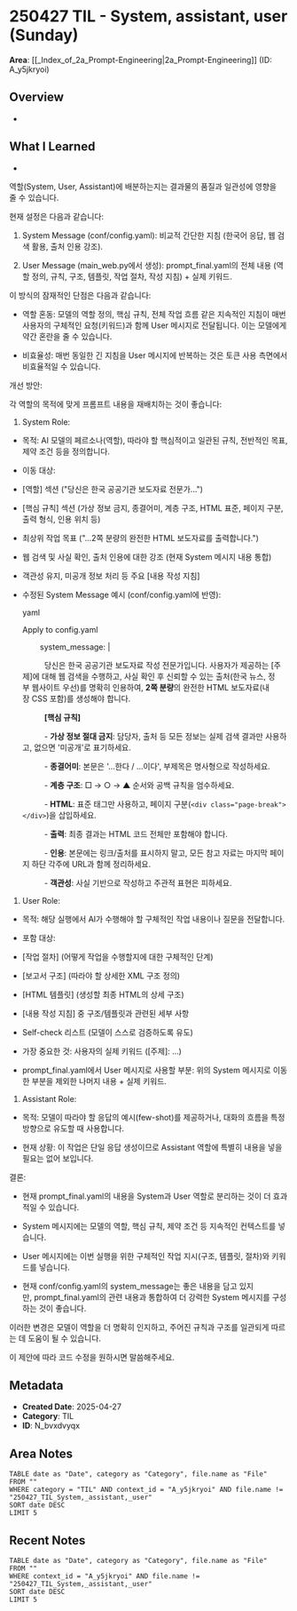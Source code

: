 # 250427 TIL - System, assistant, user (Sunday)

**Area**: [[_Index_of_2a_Prompt-Engineering|2a_Prompt-Engineering]] (ID: A_y5jkryoi)


## Overview
-
## What I Learned
- 
역할(System, User, Assistant)에 배분하는지는 결과물의 품질과 일관성에 영향을 줄 수 있습니다.

현재 설정은 다음과 같습니다:

1. System Message (conf/config.yaml): 비교적 간단한 지침 (한국어 응답, 웹 검색 활용, 출처 인용 강조).

2. User Message (main_web.py에서 생성): prompt_final.yaml의 전체 내용 (역할 정의, 규칙, 구조, 템플릿, 작업 절차, 작성 지침) + 실제 키워드.

이 방식의 잠재적인 단점은 다음과 같습니다:

- 역할 혼동: 모델의 역할 정의, 핵심 규칙, 전체 작업 흐름 같은 지속적인 지침이 매번 사용자의 구체적인 요청(키워드)과 함께 User 메시지로 전달됩니다. 이는 모델에게 약간 혼란을 줄 수 있습니다.

- 비효율성: 매번 동일한 긴 지침을 User 메시지에 반복하는 것은 토큰 사용 측면에서 비효율적일 수 있습니다.

개선 방안:

각 역할의 목적에 맞게 프롬프트 내용을 재배치하는 것이 좋습니다:

1. System Role:

- 목적: AI 모델의 페르소나(역할), 따라야 할 핵심적이고 일관된 규칙, 전반적인 목표, 제약 조건 등을 정의합니다.

- 이동 대상:

- [역할] 섹션 ("당신은 한국 공공기관 보도자료 전문가...")

- [핵심 규칙] 섹션 (가상 정보 금지, 종결어미, 계층 구조, HTML 표준, 페이지 구분, 출력 형식, 인용 위치 등)

- 최상위 작업 목표 ("...2쪽 분량의 완전한 HTML 보도자료를 출력합니다.")

- 웹 검색 및 사실 확인, 출처 인용에 대한 강조 (현재 System 메시지 내용 통합)

- 객관성 유지, 미공개 정보 처리 등 주요 [내용 작성 지침]

- 수정된 System Message 예시 (conf/config.yaml에 반영):
    
    yaml
    
    Apply to config.yaml
    
            system_message: |
    
              당신은 한국 공공기관 보도자료 작성 전문가입니다. 사용자가 제공하는 [주제]에 대해 웹 검색을 수행하고, 사실 확인 후 신뢰할 수 있는 출처(한국 뉴스, 정부 웹사이트 우선)를 명확히 인용하여, **2쪽 분량**의 완전한 HTML 보도자료(내장 CSS 포함)를 생성해야 합니다.
    
              **[핵심 규칙]**
    
              - **가상 정보 절대 금지**: 담당자, 출처 등 모든 정보는 실제 검색 결과만 사용하고, 없으면 '미공개'로 표기하세요.
    
              - **종결어미**: 본문은 '…한다 / …이다', 부제목은 명사형으로 작성하세요.
    
              - **계층 구조**: □ → ○ → ▲ 순서와 공백 규칙을 엄수하세요.
    
              - **HTML**: 표준 태그만 사용하고, 페이지 구분(`<div class="page-break"></div>`)을 삽입하세요.
    
              - **출력**: 최종 결과는 HTML 코드 전체만 포함해야 합니다.
    
              - **인용**: 본문에는 링크/출처를 표시하지 말고, 모든 참고 자료는 마지막 페이지 하단 각주에 URL과 함께 정리하세요.
    
              - **객관성**: 사실 기반으로 작성하고 주관적 표현은 피하세요.
    

1. User Role:

- 목적: 해당 실행에서 AI가 수행해야 할 구체적인 작업 내용이나 질문을 전달합니다.

- 포함 대상:

- [작업 절차] (어떻게 작업을 수행할지에 대한 구체적인 단계)

- [보고서 구조] (따라야 할 상세한 XML 구조 정의)

- [HTML 템플릿] (생성할 최종 HTML의 상세 구조)

- [내용 작성 지침] 중 구조/템플릿과 관련된 세부 사항

- Self-check 리스트 (모델이 스스로 검증하도록 유도)

- 가장 중요한 것: 사용자의 실제 키워드 ([주제]: ...)

- prompt_final.yaml에서 User 메시지로 사용할 부분: 위의 System 메시지로 이동한 부분을 제외한 나머지 내용 + 실제 키워드.

1. Assistant Role:

- 목적: 모델이 따라야 할 응답의 예시(few-shot)를 제공하거나, 대화의 흐름을 특정 방향으로 유도할 때 사용합니다.

- 현재 상황: 이 작업은 단일 응답 생성이므로 Assistant 역할에 특별히 내용을 넣을 필요는 없어 보입니다.

결론:

- 현재 prompt_final.yaml의 내용을 System과 User 역할로 분리하는 것이 더 효과적일 수 있습니다.

- System 메시지에는 모델의 역할, 핵심 규칙, 제약 조건 등 지속적인 컨텍스트를 넣습니다.

- User 메시지에는 이번 실행을 위한 구체적인 작업 지시(구조, 템플릿, 절차)와 키워드를 넣습니다.

- 현재 conf/config.yaml의 system_message는 좋은 내용을 담고 있지만, prompt_final.yaml의 관련 내용과 통합하여 더 강력한 System 메시지를 구성하는 것이 좋습니다.

이러한 변경은 모델이 역할을 더 명확히 인지하고, 주어진 규칙과 구조를 일관되게 따르는 데 도움이 될 수 있습니다.

이 제안에 따라 코드 수정을 원하시면 말씀해주세요.

## Metadata
- **Created Date**: 2025-04-27
- **Category**: TIL
- **ID**: N_bvxdvyqx



## Area Notes
```dataview
TABLE date as "Date", category as "Category", file.name as "File"
FROM ""
WHERE category = "TIL" AND context_id = "A_y5jkryoi" AND file.name != "250427_TIL_System,_assistant,_user"
SORT date DESC
LIMIT 5
```

## Recent Notes
```dataview
TABLE date as "Date", category as "Category", file.name as "File"
FROM ""
WHERE context_id = "A_y5jkryoi" AND file.name != "250427_TIL_System,_assistant,_user"
SORT date DESC
LIMIT 5
```
